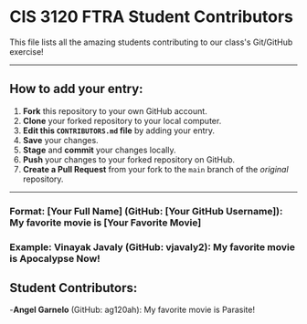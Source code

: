 # CIS 3120 FTRA Student Contributors

This file lists all the amazing students contributing to our class's Git/GitHub exercise!

---

## How to add your entry:

1.  **Fork** this repository to your own GitHub account.
2.  **Clone** your forked repository to your local computer.
3.  **Edit this `CONTRIBUTORS.md` file** by adding your entry.
4.  **Save** your changes.
5.  **Stage** and **commit** your changes locally.
6.  **Push** your changes to your forked repository on GitHub.
7.  **Create a Pull Request** from your fork to the `main` branch of the *original* repository.

---

### Format: **[Your Full Name]** (GitHub: [Your GitHub Username]): My favorite movie is [Your Favorite Movie]
### Example: **Vinayak Javaly** (GitHub: vjavaly2): My favorite movie is Apocalypse Now!

## Student Contributors:
<!-- Students: Add your entries below this line! -->
-**Angel Garnelo** (GitHub: ag120ah): My favorite movie is Parasite!






































